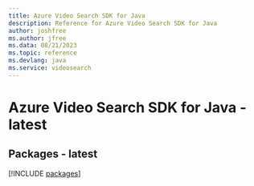 ```yaml
---
title: Azure Video Search SDK for Java
description: Reference for Azure Video Search SDK for Java
author: joshfree
ms.author: jfree
ms.data: 08/21/2023
ms.topic: reference
ms.devlang: java
ms.service: videosearch
---
```

# Azure Video Search SDK for Java - latest
## Packages - latest
[!INCLUDE [packages](video-search-index.md)]
